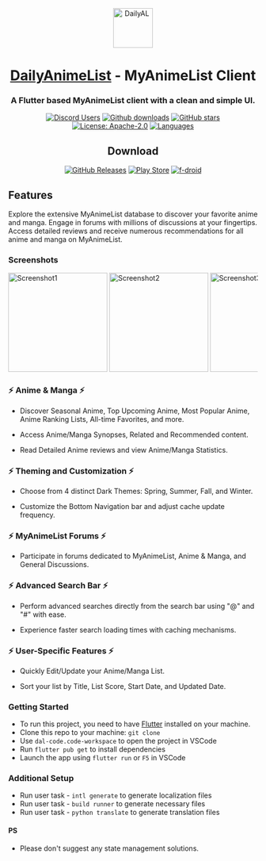 <div align="center">

<a href="https://dailyanimelist.web.app/">
    <img src="assets/images/dal-black-bg.png" alt="DailyAL" title="DailyAL" width="80"/>
</a>

# [DailyAnimeList](#) - MyAnimeList Client

### A Flutter based MyAnimeList client with a clean and simple UI.

[![Discord Users](https://img.shields.io/discord/1147503264741478452.svg?label=&labelColor=6A7EC2&color=7389D8&logo=discord&logoColor=FFFFFF)](https://discord.gg/ap4Wghv5e8)
[![Github downloads](https://img.shields.io/github/downloads/jica98/dailyal/total?label=downloads&labelColor=27303D&color=0D1117&logo=github&logoColor=FFFFFF&style=flat)](https://github.com/JICA98/DailyAL/releases)
[![GitHub stars](https://img.shields.io/github/stars/jica98/dailyal?label=stars&labelColor=27303D&color=0D1117&logo=github&logoColor=FFFFFF&style=flat)](#)
[![License: Apache-2.0](https://img.shields.io/github/license/jica98/dailyal?labelColor=27303D&color=818cf8)](/LICENSE)
[![Languages](https://img.shields.io/github/languages/count/jica98/dailyal?label=Languages&logo=googleearth)](/lib/l10n)

## Download

[![GitHub Releases](https://img.shields.io/github/v/tag/jica98/dailyal?label=Github&logo=github&logoColor=FFFFFF)](https://github.com/JICA98/DailyAL/releases)
[![Play Store](https://img.shields.io/badge/Play%20Store-Download-3DDC84?logo=google-play&logoColor=FFFFFF)](https://play.google.com/store/apps/details?id=io.github.jica98)
[![f-droid](https://img.shields.io/f-droid/v/io.github.jica98?logo=f-droid&logoColor=FFFFFF)](https://f-droid.org/packages/io.github.jica98/)
 
</div>

## Features

Explore the extensive MyAnimeList database to discover your favorite anime and manga. Engage in forums with millions of discussions at your fingertips. Access detailed reviews and receive numerous recommendations for all anime and manga on MyAnimeList.


### Screenshots

<div style="overflow-x: scroll; white-space: nowrap;">
    <img src="/metadata/en-US/images/phoneScreenshots/Screenshot_1.png" alt="Screenshot1" width="200"/>
    <img src="/metadata/en-US/images/phoneScreenshots/Screenshot_2.png" alt="Screenshot2" width="200"/>
    <img src="/metadata/en-US/images/phoneScreenshots/Screenshot_3.png" alt="Screenshot3" width="200"/>
    <img src="/metadata/en-US/images/phoneScreenshots/Screenshot_4.png" alt="Screenshot4" width="200"/>
    <img src="/metadata/en-US/images/phoneScreenshots/Screenshot_5.png" alt="Screenshot5" width="200"/>
    <img src="/metadata/en-US/images/phoneScreenshots/Screenshot_6.png" alt="Screenshot6" width="200"/>
    <img src="/metadata/en-US/images/phoneScreenshots/Screenshot_7.png" alt="Screenshot7" width="200"/>
    <img src="/metadata/en-US/images/phoneScreenshots/Screenshot_8.png" alt="Screenshot8" width="200"/>
</div>


### ⚡️ Anime & Manga ⚡️

- Discover Seasonal Anime, Top Upcoming Anime, Most Popular Anime, Anime Ranking Lists, All-time Favorites, and more.

- Access Anime/Manga Synopses, Related and Recommended content.

- Read Detailed Anime reviews and view Anime/Manga Statistics.

### ⚡️ Theming and Customization ⚡️

- Choose from 4 distinct Dark Themes: Spring, Summer, Fall, and Winter.

- Customize the Bottom Navigation bar and adjust cache update frequency.

### ⚡️ MyAnimeList Forums ⚡️

- Participate in forums dedicated to MyAnimeList, Anime & Manga, and General Discussions.

### ⚡️ Advanced Search Bar ⚡️

- Perform advanced searches directly from the search bar using "@" and "#" with ease.

- Experience faster search loading times with caching mechanisms.

### ⚡️ User-Specific Features ⚡️

- Quickly Edit/Update your Anime/Manga List.

- Sort your list by Title, List Score, Start Date, and Updated Date.


### Getting Started

- To run this project, you need to have [Flutter](https://flutter.dev/docs/get-started/install) installed on your machine.
- Clone this repo to your machine: `git clone`
- Use `dal-code.code-workspace` to open the project in VSCode
- Run `flutter pub get` to install dependencies
- Launch the app using `flutter run` or `F5` in VSCode

### Additional Setup

- Run user task - `intl generate` to generate localization files
- Run user task - `build runner` to generate necessary files
- Run user task - `python translate` to generate translation files

#### PS
- Please don't suggest any state management solutions.
